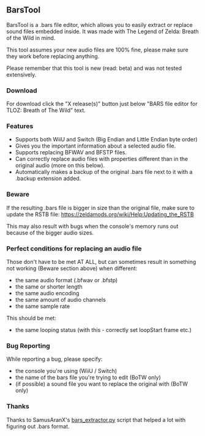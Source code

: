 ## BarsTool

BarsTool is a .bars file editor, which allows you to easily extract or replace sound files embedded inside.
It was made with The Legend of Zelda: Breath of the Wild in mind.

This tool assumes your new audio files are 100% fine, please make sure they work before replacing anything.

Please remember that this tool is new (read: beta) and was not tested extensively.

### Download

For download click the "X release(s)" button just below "BARS file editor for TLOZ: Breath of The Wild" text.

### Features

- Supports both WiiU and Switch (Big Endian and Little Endian byte order)
- Gives you the important information about a selected audio file.
- Supports replacing BFWAV and BFSTP files.
- Can correctly replace audio files with properties different than in the original audio (more on this below).
- Automatically makes a backup of the original .bars file next to it with a .backup extension added.

### Beware

If the resulting .bars file is bigger in size than the original file, make sure to update the RSTB file:
https://zeldamods.org/wiki/Help:Updating_the_RSTB

This may also result with bugs when the console's memory runs out because of the bigger audio sizes.

### Perfect conditions for replacing an audio file

Those don't have to be met AT ALL, but can sometimes result in something not working (Beware section above) when different:
- the same audio format (.bfwav or .bfstp)
- the same or shorter length
- the same audio encoding
- the same amount of audio channels
- the same sample rate

This should be met:
- the same looping status (with this - correctly set loopStart frame etc.)

### Bug Reporting

While reporting a bug, please specify:
- the console you're using (WiiU / Switch)
- the name of the bars file you're trying to edit (BoTW only)
- (if possible) a sound file you want to replace the original with (BoTW only)

### Thanks

Thanks to SamusAranX's [bars_extractor.py](https://gist.github.com/SamusAranX/6eb8b6fd1777b17afc3107a979c2409a) script that helped a lot with figuring out .bars format.
